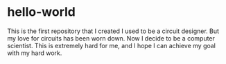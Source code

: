 # hello-world
This is the first repository that I created
I used to be a circuit designer. But my love for circuits has been worn down. Now I decide to be a computer scientist. This is extremely hard for me, and I hope I can achieve my goal with my hard work.
